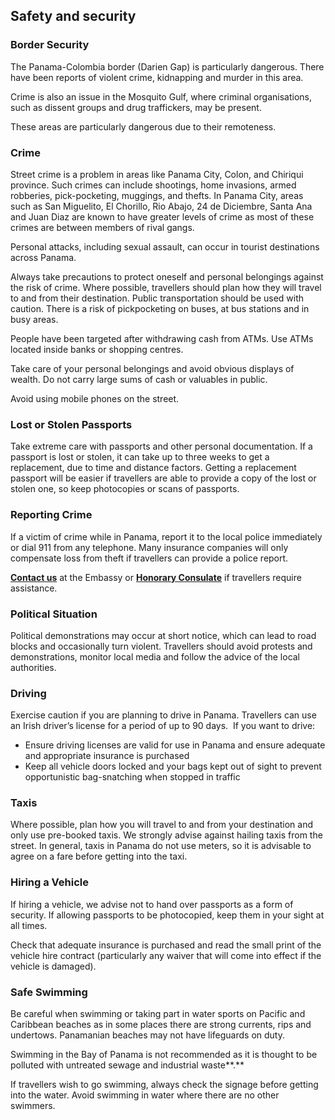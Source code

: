 ## Safety and security

### **Border Security**

The Panama-Colombia border (Darien Gap) is particularly dangerous. There have been reports of violent crime, kidnapping and murder in this area.

Crime is also an issue in the Mosquito Gulf, where criminal organisations, such as dissent groups and drug traffickers, may be present.

These areas are particularly dangerous due to their remoteness.

### **Crime**

Street crime is a problem in areas like Panama City, Colon, and Chiriqui province. Such crimes can include shootings, home invasions, armed robberies, pick-pocketing, muggings, and thefts. In Panama City, areas such as San Miguelito, El Chorillo, Rio Abajo, 24 de Diciembre, Santa Ana and Juan Diaz are known to have greater levels of crime as most of these crimes are between members of rival gangs.

Personal attacks, including sexual assault, can occur in tourist destinations across Panama.

Always take precautions to protect oneself and personal belongings against the risk of crime. Where possible, travellers should plan how they will travel to and from their destination. Public transportation should be used with caution. There is a risk of pickpocketing on buses, at bus stations and in busy areas.

People have been targeted after withdrawing cash from ATMs. Use ATMs located inside banks or shopping centres.

Take care of your personal belongings and avoid obvious displays of wealth. Do not carry large sums of cash or valuables in public.

Avoid using mobile phones on the street.

### **Lost or Stolen Passports**

Take extreme care with passports and other personal documentation. If a passport is lost or stolen, it can take up to three weeks to get a replacement, due to time and distance factors. Getting a replacement passport will be easier if travellers are able to provide a copy of the lost or stolen one, so keep photocopies or scans of passports.

### **Reporting Crime**

If a victim of crime while in Panama, report it to the local police immediately or dial 911 from any telephone. Many insurance companies will only compensate loss from theft if travellers can provide a police report.

[**Contact us**](/en/colombia/bogota/) at the Embassy or [**Honorary Consulate**](/en/dfa/embassies/) if travellers require assistance.

### **Political Situation**

Political demonstrations may occur at short notice, which can lead to road blocks and occasionally turn violent. Travellers should avoid protests and demonstrations, monitor local media and follow the advice of the local authorities.

### **Driving**

Exercise caution if you are planning to drive in Panama. Travellers can use an Irish driver’s license for a period of up to 90 days.  If you want to drive:

* Ensure driving licenses are valid for use in Panama and ensure adequate and appropriate insurance is purchased
* Keep all vehicle doors locked and your bags kept out of sight to prevent opportunistic bag-snatching when stopped in traffic

### **Taxis**

Where possible, plan how you will travel to and from your destination and only use pre-booked taxis. We strongly advise against hailing taxis from the street. In general, taxis in Panama do not use meters, so it is advisable to agree on a fare before getting into the taxi.

### **Hiring a Vehicle**

If hiring a vehicle, we advise not to hand over passports as a form of security. If allowing passports to be photocopied, keep them in your sight at all times.

Check that adequate insurance is purchased and read the small print of the vehicle hire contract (particularly any waiver that will come into effect if the vehicle is damaged).

### **Safe Swimming**

Be careful when swimming or taking part in water sports on Pacific and Caribbean beaches as in some places there are strong currents, rips and undertows. Panamanian beaches may not have lifeguards on duty.

Swimming in the Bay of Panama is not recommended as it is thought to be polluted with untreated sewage and industrial waste**.**

If travellers wish to go swimming, always check the signage before getting into the water. Avoid swimming in water where there are no other swimmers.